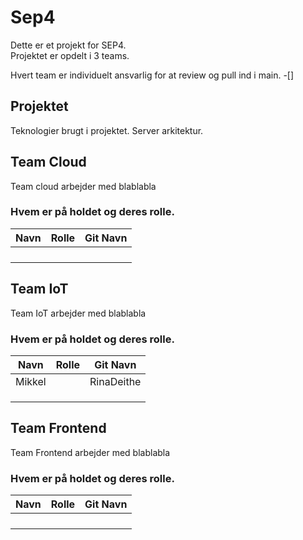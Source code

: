 # Sep4

Dette er et projekt for SEP4.  
Projektet er opdelt i 3 teams.

Hvert team er individuelt ansvarlig for at review og pull ind i main.
 -[]

## Projektet

Teknologier brugt i projektet.
Server arkitektur.

## Team Cloud

Team cloud arbejder med blablabla

### Hvem er på holdet og deres rolle.
|Navn|Rolle|Git Navn|
|-----|-----|-----|
||||
||||
||||
||||
## Team IoT

Team IoT arbejder med blablabla

### Hvem er på holdet og deres rolle.
|Navn|Rolle|Git Navn|
|-----|-----|-----|
|Mikkel||RinaDeithe|
||||
||||
||||
## Team Frontend

Team Frontend arbejder med blablabla

### Hvem er på holdet og deres rolle.
|Navn|Rolle|Git Navn|
|-----|-----|-----|
||||
||||
||||
||||
